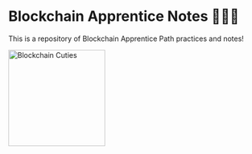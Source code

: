 # Blockchain Apprentice Notes 👩🏻‍💻
This is a repository of Blockchain Apprentice Path practices and notes!

<img alt="Blockchain Cuties" width="192" src="https://blockchaincuties.com/static/landing/new/WalkingCat.png">
